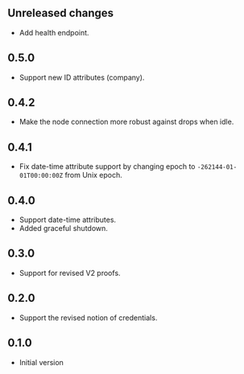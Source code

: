 ## Unreleased changes

- Add health endpoint.

## 0.5.0

- Support new ID attributes (company).

## 0.4.2

- Make the node connection more robust against drops when idle.

## 0.4.1

- Fix date-time attribute support by changing epoch to `-262144-01-01T00:00:00Z` from Unix epoch.

## 0.4.0

- Support date-time attributes.
- Added graceful shutdown.

## 0.3.0

- Support for revised V2 proofs.

## 0.2.0

- Support the revised notion of credentials.

## 0.1.0

- Initial version
